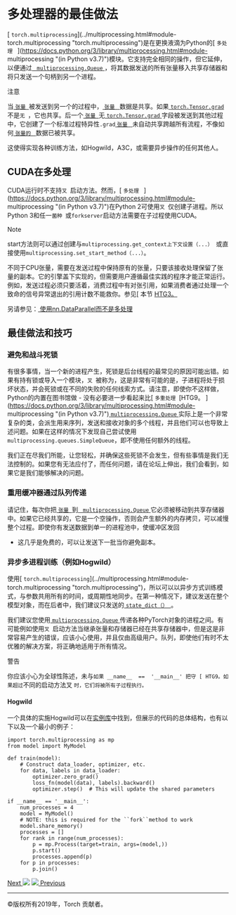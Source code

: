 # 多处理器的最佳做法

[ `torch.multiprocessing`](../multiprocessing.html#module-
torch.multiprocessing "torch.multiprocessing")是在更换液滴为Python的[ `多处理 `
](https://docs.python.org/3/library/multiprocessing.html#module-
multiprocessing "\(in Python v3.7\)")模块。它支持完全相同的操作，但它延伸，以便通过[ `
multiprocessing.Queue`
](https://docs.python.org/3/library/multiprocessing.html#multiprocessing.Queue
"\(in Python v3.7\)")，将其数据发送的所有张量移入共享存储器和将只发送一个句柄到另一个进程。

注意

当[ `张量 `](../tensors.html#torch.Tensor "torch.Tensor")被发送到另一个的过程中，[ `张量 `
](../tensors.html#torch.Tensor "torch.Tensor")数据是共享。如果[ `torch.Tensor.grad`
](../tensors.html#torch.Tensor.grad "torch.Tensor.grad")不是`无 `，它也共享。后一个[ `张量
`](../tensors.html#torch.Tensor "torch.Tensor")无[ `torch.Tensor.grad`
](../tensors.html#torch.Tensor.grad
"torch.Tensor.grad")字段被发送到其他过程中，它创建了一个标准过程特异性`.grad`[ `张量 `
](../tensors.html#torch.Tensor "torch.Tensor")未自动共享跨越所有流程，不像如何[ `张量的 `
](../tensors.html#torch.Tensor "torch.Tensor")数据已被共享。

这使得实现各种训练方法，如Hogwild，A3C，或需要异步操作的任何其他人。

## CUDA在多处理

CUDA运行时不支持`叉 `启动方法。然而，[ `多处理 `
](https://docs.python.org/3/library/multiprocessing.html#module-
multiprocessing "\(in Python v3.7\)")在Python 2可使用`叉 `仅创建子进程。所以Python 3和任一`菌种
`或`forkserver`启动方法需要在子过程使用CUDA。

Note

start方法则可以通过创建与`multiprocessing.get_context上下文设置（...） `或直接使用`
multiprocessing.set_start_method（...） `。

不同于CPU张量，需要在发送过程中保持原有的张量，只要该接收处理保留了张量的副本。它的引擎盖下实现的，但需要用户遵循最佳实践的程序才能正常运行。例如，发送过程必须只要活着，消费过程中有对张引用，如果消费者通过处理一个致命的信号异常退出的引用计数不能救你。参见[
本节 [HTG3。](../multiprocessing.html#multiprocessing-cuda-sharing-details)

另请参见：[ 使用nn.DataParallel而不是多处理 ](cuda.html#cuda-nn-dataparallel-instead)

## 最佳做法和技巧

### 避免和战斗死锁

有很多事情，当一个新的进程产生，死锁是后台线程的最常见的原因可能出错。如果有持有锁或导入一个模块，`叉
`被称为，这是非常有可能的是，子进程将处于损坏状态，并会死锁或在不同的失败的任何线索方式。请注意，即使你不这样做，Python的内置在图书馆做 -
没有必要进一步看起来比[ `多重处理 `[HTG9。
](https://docs.python.org/3/library/multiprocessing.html#module-
multiprocessing "\(in Python v3.7\)")[ `multiprocessing.Queue`
](https://docs.python.org/3/library/multiprocessing.html#multiprocessing.Queue
"\(in Python
v3.7\)")实际上是一个非常复杂的类，会派生用来序列，发送和接收对象的多个线程，并且他们可以也导致上述问题。如果在这样的情况下发现自己尝试使用`
multiprocessing.queues.SimpleQueue`，即不使用任何额外的线程。

我们正在尽我们所能，让您轻松，并确保这些死锁不会发生，但有些事情是我们无法控制的。如果您有无法应付了，而任何问题，请在论坛上伸出，我们会看到，如果它是我们能够解决的问题。

### 重用缓冲器通过队列传递

请记住，每次你把[ `张量 `](../tensors.html#torch.Tensor "torch.Tensor")到[ `
multiprocessing.Queue`
](https://docs.python.org/3/library/multiprocessing.html#multiprocessing.Queue
"\(in Python
v3.7\)")它必须被移动到共享存储器中。如果它已经共享的，它是一个空操作，否则会产生额外的内存拷贝，可以减慢整个过程。即使你有发送数据到单一的进程池中，使缓冲区发回
- 这几乎是免费的，可以让发送下一批当你避免副本。

### 异步多进程训练（例如Hogwild）

使用[ `torch.multiprocessing`](../multiprocessing.html#module-
torch.multiprocessing
"torch.multiprocessing")，所以可以以异步方式训练模式，与参数共用所有的时间，或周期性地同步。在第一种情况下，建议发送在整个模型对象，而在后者中，我们建议只发送的[
`state_dict（） `](../nn.html#torch.nn.Module.state_dict
"torch.nn.Module.state_dict")。

我们建议您使用[ `multiprocessing.Queue`
](https://docs.python.org/3/library/multiprocessing.html#multiprocessing.Queue
"\(in Python v3.7\)")传递各种PyTorch对象的进程之间。有可能例如使用`叉
`启动方法当继承张量和存储器已经在共享存储器中，但是这是非常容易产生的错误，应该小心使用，并且仅由高级用户。队列，即使他们有时不太优雅的解决方案，将正确地适用于所有情况。

警告

你应该小心为全球性陈述，未与`如果 __name__  ==  '__main__' 把守 [ HTG9。如果超过`不同的启动方法叉
`时，它们将被所有子过程执行。`

#### Hogwild

一个具体的实施Hogwild可以在[实例库](https://github.com/pytorch/examples/tree/master/mnist_hogwild)中找到，但展示的代码的总体结构，也有以下以及一个最小的例子：

    
    
    import torch.multiprocessing as mp
    from model import MyModel
    
    def train(model):
        # Construct data_loader, optimizer, etc.
        for data, labels in data_loader:
            optimizer.zero_grad()
            loss_fn(model(data), labels).backward()
            optimizer.step()  # This will update the shared parameters
    
    if __name__ == '__main__':
        num_processes = 4
        model = MyModel()
        # NOTE: this is required for the ``fork``method to work
        model.share_memory()
        processes = []
        for rank in range(num_processes):
            p = mp.Process(target=train, args=(model,))
            p.start()
            processes.append(p)
        for p in processes:
            p.join()
    

[Next ![](../_static/images/chevron-right-orange.svg)](randomness.html
"Reproducibility") [![](../_static/images/chevron-right-orange.svg)
Previous](large_scale_deployments.html "Features for large-scale deployments")

* * *

©版权所有2019年，Torch 贡献者。
